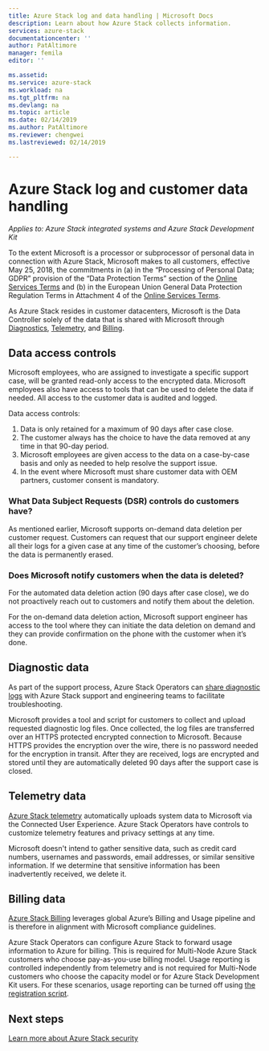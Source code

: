 ```yaml
---
title: Azure Stack log and data handling | Microsoft Docs
description: Learn about how Azure Stack collects information.  
services: azure-stack
documentationcenter: ''
author: PatAltimore
manager: femila
editor: ''

ms.assetid: 
ms.service: azure-stack
ms.workload: na
ms.tgt_pltfrm: na
ms.devlang: na
ms.topic: article
ms.date: 02/14/2019
ms.author: PatAltimore
ms.reviewer: chengwei
ms.lastreviewed: 02/14/2019

---
```

# Azure Stack log and customer data handling 
*Applies to: Azure Stack integrated systems and Azure Stack Development Kit*  

To the extent Microsoft is a processor or subprocessor of personal data in connection with Azure Stack, Microsoft makes to all customers, effective May 25, 2018, the commitments in (a) in the “Processing of Personal Data; GDPR” provision of the “Data Protection Terms” section of the [Online Services Terms](https://nam06.safelinks.protection.outlook.com/?url=http%3A%2F%2Fwww.microsoftvolumelicensing.com%2FDocumentSearch.aspx%3FMode%3D3%26DocumentTypeId%3D31&data=02%7C01%7Ccomartin%40microsoft.com%7Ce2ce478261764c79c3f308d68df01136%7C72f988bf86f141af91ab2d7cd011db47%7C1%7C0%7C636852459551078818&sdata=cpWsfZTBHpqEFr50DWQOryq342U8shgeFgMXVPQz5ug%3D&reserved=0) and (b) in the European Union General Data Protection Regulation Terms in Attachment 4 of the [Online Services Terms](https://nam06.safelinks.protection.outlook.com/?url=http%3A%2F%2Fwww.microsoftvolumelicensing.com%2FDocumentSearch.aspx%3FMode%3D3%26DocumentTypeId%3D31&data=02%7C01%7Ccomartin%40microsoft.com%7Ce2ce478261764c79c3f308d68df01136%7C72f988bf86f141af91ab2d7cd011db47%7C1%7C0%7C636852459551088813&sdata=bv1CBiaCnYmjiv6S0dFCbWEd4fNCkPBjBwgylNa%2FNt0%3D&reserved=0). 

As Azure Stack resides in customer datacenters, Microsoft is the Data Controller solely of the data that is shared with Microsoft through [Diagnostics](azure-stack-diagnostics.md), [Telemetry](azure-stack-telemetry.md), and [Billing](azure-stack-usage-reporting.md).  

## Data access controls 
Microsoft employees, who are assigned to investigate a specific support case, will be granted read-only access to the encrypted data. Microsoft employees also have access to tools that can be used to delete the data if needed. All access to the customer data is audited and logged.  

Data access controls:
1.	Data is only retained for a maximum of 90 days after case close.
2.	The customer always has the choice to have the data removed at any time in that 90-day period.
3.	Microsoft employees are given access to the data on a case-by-case basis and only as needed to help resolve the support issue. 
4.	In the event where Microsoft must share customer data with OEM partners, customer consent is mandatory.  

### What Data Subject Requests (DSR) controls do customers have?
As mentioned earlier, Microsoft supports on-demand data deletion per customer request. Customers can request that our support engineer delete all their logs for a given case at any time of the customer’s choosing, before the data is permanently erased.  

### Does Microsoft notify customers when the data is deleted?
For the automated data deletion action (90 days after case close), we do not proactively reach out to customers and notify them about the deletion. 

For the on-demand data deletion action, Microsoft support engineer has access to the tool where they can initiate the data deletion on demand and they can provide confirmation on the phone with the customer when it’s done.

## Diagnostic data
As part of the support process, Azure Stack Operators can [share diagnostic logs](azure-stack-diagnostics.md) with Azure Stack support and engineering teams to facilitate troubleshooting.

Microsoft provides a tool and script for customers to collect and upload requested diagnostic log files. Once collected, the log files are transferred over an HTTPS protected encrypted connection to Microsoft. Because HTTPS provides the encryption over the wire, there is no password needed for the encryption in transit. After they are received, logs are encrypted and stored until they are automatically deleted 90 days after the support case is closed.

## Telemetry data
[Azure Stack telemetry](azure-stack-telemetry.md) automatically uploads system data to Microsoft via the Connected User Experience. Azure Stack Operators have controls to customize telemetry features and privacy settings at any time.

Microsoft doesn't intend to gather sensitive data, such as credit card numbers, usernames and passwords, email addresses, or similar sensitive information. If we determine that sensitive information has been inadvertently received, we delete it. 

## Billing data
[Azure Stack Billing](azure-stack-usage-reporting.md) leverages global Azure’s Billing and Usage pipeline and is therefore in alignment with Microsoft compliance guidelines.

Azure Stack Operators can configure Azure Stack to forward usage information to Azure for billing. This is required for Multi-Node Azure Stack customers who choose pay-as-you-use billing model. Usage reporting is controlled independently from telemetry and is not required for Multi-Node customers who choose the capacity model or for Azure Stack Development Kit users. For these scenarios, usage reporting can be turned off using [the registration script](azure-stack-usage-reporting.md).


## Next steps 
[Learn more about Azure Stack security](azure-stack-security-foundations.md) 
